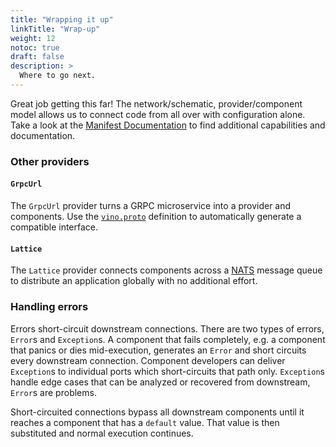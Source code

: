 ```yaml
---
title: "Wrapping it up"
linkTitle: "Wrap-up"
weight: 12
notoc: true
draft: false
description: >
  Where to go next.
---
```


Great job getting this far! The network/schematic, provider/component model allows us to connect code from all over with configuration alone. Take a look at the [Manifest Documentation](/configuration/host-manifests/v0/) to find additional capabilities and documentation.

### Other providers

#### `GrpcUrl`

The `GrpcUrl` provider turns a GRPC microservice into a provider and components. Use the [`vino.proto`](https://releases.vino.dev/artifacts/latest/vino.proto) definition to automatically generate a compatible interface.

#### `Lattice`

The `Lattice` provider connects components across a [NATS](https://nats.io) message queue to distribute an application globally with no additional effort.

### Handling errors

Errors short-circuit downstream connections. There are two types of errors, `Error`s and `Exception`s. A component that fails completely, e.g. a component that panics or dies mid-execution, generates an `Error` and short circuits every downstream connection. Component developers can deliver `Exception`s to individual ports which short-circuits that path only. `Exception`s handle edge cases that can be analyzed or recovered from downstream, `Error`s are problems.

Short-circuited connections bypass all downstream components until it reaches a component that has a `default` value. That value is then substituted and normal execution continues.

[`wafl`]: /tools/wafl/
[`vow`]: /tools/vow/
[`vino`]: /tools/vino/
